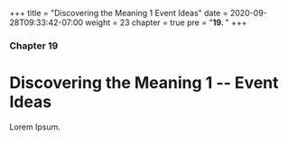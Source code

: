 +++
title = "Discovering the Meaning 1 Event Ideas"
date = 2020-09-28T09:33:42-07:00
weight = 23
chapter = true
pre = "<b>19. </b>"
+++

### Chapter 19

# Discovering the Meaning 1 -- Event Ideas

Lorem Ipsum.
